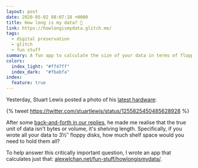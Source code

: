 ```yaml
---
layout: post
date: 2020-05-02 08:07:18 +0000
title: How long is my data? 💾
link: https://howlongismydata.glitch.me/
tags:
  - digital preservation
  - glitch
  - fun stuff
summary: A fun app to calculate the size of your data in terms of floppy disks.
colors:
  index_light: "#ff47ff"
  index_dark:  "#fbabfa"
index:
  feature: true
---
```


Yesterday, Stuart Lewis posted a photo of his [latest hardware](https://twitter.com/stuartlewis/status/1255825450485628928):

{% tweet https://twitter.com/stuartlewis/status/1255825450485628928 %}

After some [back-and-forth in our replies](https://twitter.com/stuartlewis/status/1256135586651439112), he made me realise that the true unit of data isn't bytes or volume, it's shelving length.
Specifically, if you wrote all your data to 3&#189;&Prime; floppy disks, how much shelf space would you need to hold them all?

To help answer this critically important question, I wrote an app that calculates just that: [alexwlchan.net/fun-stuff/howlongismydata/](/fun-stuff/howlongismydata/).
